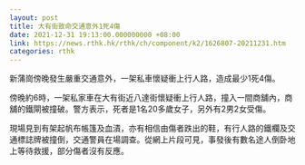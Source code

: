```yaml
---
layout: post
title: 大有街致命交通意外1死4傷
date: 2021-12-31 19:13:00.000000000 +08:00
link: https://news.rthk.hk/rthk/ch/component/k2/1626807-20211231.htm
categories: rthk
---
```


新蒲崗傍晚發生嚴重交通意外，一架私車懷疑衝上行人路，造成最少1死4傷。

傍晚約6時，一架私家車在大有街近八達街懷疑衝上行人路，撞入一間商舖內，商舖的鐵閘被撞破。警方表示，死者是1名20多歲女子，另外有2男2女受傷。

現場見到有架起帆布帳篷及血漬，亦有相信由傷者跌出的鞋，有行人路的鐵欄及交通標誌牌被撞倒，交通警員在場調查。從網上片段可見，事發後有數名途人倒卧地上等待救援，部分傷者沒有反應。
